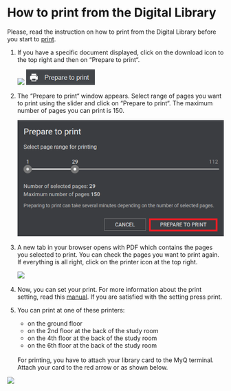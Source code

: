# How to print from the Digital Library
<div class="alert alert-info text-center" role="alert">
    Please, read the instruction on how to print from the Digital Library before you start to 
    <a href="/en/tisk" class="alert-link">print</a>.
</div>

1. If you have a specific document displayed, click on the download icon to the top right and then on “Prepare to print“.

   ![](/public/images/help/jakTisknout/tlacitkoGenerovaniTisk.png)
   ![](/public/images/help/jakTisknout/preparetoprint1.png)

2. The “Prepare to print“ window appears. Select range of pages you want to print using the slider and click on “Prepare to print“. The maximum number of pages you can print is 150.

   ![](/public/images/help/jakTisknout/preparetoprint2.png)

3. A new tab in your browser opens with PDF which contains the pages you selected to print. You can check the pages you want to print again. If everything is all right, click on the printer icon at the top right.

    
    ![](/images/help/jakTisknout/step5.png)

4. Now, you can set your print. For more information about the print setting, read this [manual](/en/tisk). If you are satisfied with the setting press print.


   
5. You can print at one of these printers:

     * on the ground floor
     * on the 2nd floor at the back of the study room
     * on the 4th floor at the back of the study room
     * on the 6th floor at the back of the study room
     
   <br> 
   For printing, you have to attach your library card to the MyQ terminal. Attach your card to the red arrow or as shown below.
  
  ![](/images/help/jakTisknout/terminal.png)
